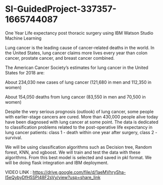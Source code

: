# SI-GuidedProject-337357-1665744087

One Year Life expectancy post thoracic surgery using IBM Watson Studio Machine Learning

Lung cancer is the leading cause of cancer-related deaths in the world. In the United States, lung cancer claims more lives every year than colon cancer, prostate cancer, and breast cancer combined.

The American Cancer Society’s estimates for lung cancer in the United States for 2018 are:

About 234,030 new cases of lung cancer (121,680 in men and 112,350 in women)

About 154,050 deaths from lung cancer (83,550 in men and 70,500 in women)

Despite the very serious prognosis (outlook) of lung cancer, some people with earlier-stage cancers are cured. More than 430,000 people alive today have been diagnosed with lung cancer at some point. The data is dedicated to classification problems related to the post-operative life expectancy in lung cancer patients: class 1 - death within one year after surgery, class 2 - survival. 

We will be using classification algorithms such as Decision tree, Random forest, KNN, and xgboost. We will train and test the data with these algorithms. From this best model is selected and saved in pkl format. We will be doing flask integration and IBM deployment.

VIDEO LINK : https://drive.google.com/file/d/1aeMVhrySha-I5eQybyDfH5SPI48F2sVy/view?usp=share_link
